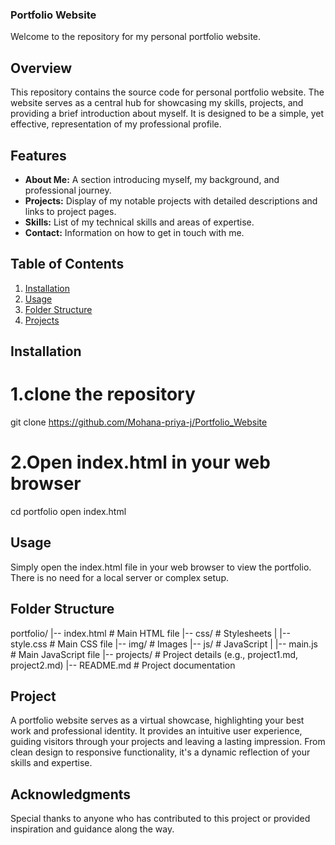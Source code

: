 ### Portfolio Website
Welcome to the repository for my personal portfolio website.

## Overview

This repository contains the source code for personal portfolio website. The website serves as a central hub for showcasing my skills, projects, and providing a brief introduction about myself. It is designed to be a simple, yet effective, representation of my professional profile.

## Features

- **About Me:** A section introducing myself, my background, and professional journey.
- **Projects:** Display of my notable projects with detailed descriptions and links to project pages.
- **Skills:** List of my technical skills and areas of expertise.
- **Contact:** Information on how to get in touch with me.

## Table of Contents

1. [Installation](#installation)
2. [Usage](#usage)
3. [Folder Structure](#folder-structure)
4. [Projects](#projects)


## Installation
# 1.clone the repository
git clone https://github.com/Mohana-priya-j/Portfolio_Website
# 2.Open index.html in your web browser
cd portfolio
open index.html
## Usage
Simply open the index.html file in your web browser to view the portfolio. There is no need for a local server or complex setup.
## Folder Structure
portfolio/
|-- index.html          # Main HTML file
|-- css/                # Stylesheets
|   |-- style.css       # Main CSS file
|-- img/                # Images
|-- js/                 # JavaScript
|   |-- main.js         # Main JavaScript file
|-- projects/           # Project details (e.g., project1.md, project2.md)
|-- README.md           # Project documentation
## Project
A portfolio website serves as a virtual showcase, highlighting your best work and professional identity. It provides an intuitive user experience, guiding visitors through your projects and leaving a lasting impression. From clean design to responsive functionality, it's a dynamic reflection of your skills and expertise.

## Acknowledgments
Special thanks to anyone who has contributed to this project or provided inspiration and guidance along the way.


